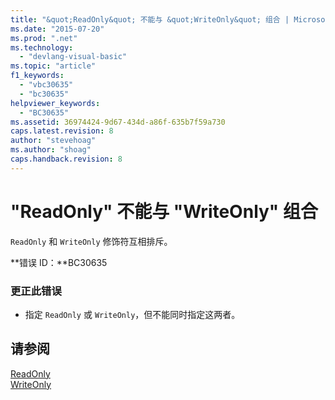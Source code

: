 ```yaml
---
title: "&quot;ReadOnly&quot; 不能与 &quot;WriteOnly&quot; 组合 | Microsoft Docs"
ms.date: "2015-07-20"
ms.prod: ".net"
ms.technology: 
  - "devlang-visual-basic"
ms.topic: "article"
f1_keywords: 
  - "vbc30635"
  - "bc30635"
helpviewer_keywords: 
  - "BC30635"
ms.assetid: 36974424-9d67-434d-a86f-635b7f59a730
caps.latest.revision: 8
author: "stevehoag"
ms.author: "shoag"
caps.handback.revision: 8
---
```

# &quot;ReadOnly&quot; 不能与 &quot;WriteOnly&quot; 组合
`ReadOnly` 和 `WriteOnly` 修饰符互相排斥。  
  
 **错误 ID：**BC30635  
  
### 更正此错误  
  
-   指定 `ReadOnly` 或 `WriteOnly`，但不能同时指定这两者。  
  
## 请参阅  
 [ReadOnly](../../visual-basic/language-reference/modifiers/readonly.md)   
 [WriteOnly](../../visual-basic/language-reference/modifiers/writeonly.md)